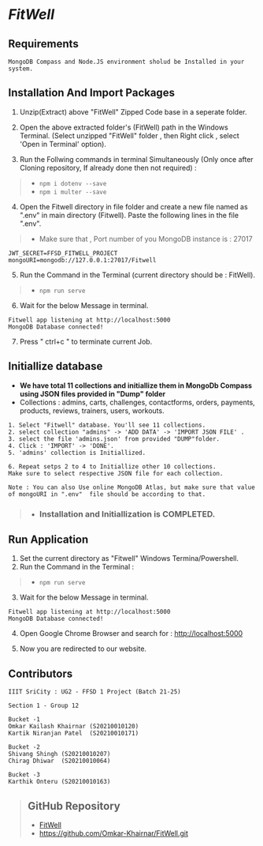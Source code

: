 # *FitWell* 


## Requirements
```
MongoDB Compass and Node.JS environment sholud be Installed in your system.
```


## Installation And Import Packages
1. Unzip(Extract) above "FitWell" Zipped Code base in a seperate folder.

2. Open the above extracted folder's (FitWell) path in the Windows Terminal.
(Select unzipped "FitWell" folder , then Right click , select 'Open in Terminal' option).

3. Run the Follwing commands in terminal Simultaneously 
(Only once after Cloning repository, If already done then not required) : 
> - ``` npm i dotenv --save ```
> - ``` npm i multer --save ```

4. Open the Fitwell directory in file folder and create a new file named as 
".env" in main directory (Fitwell).
Paste the following lines in the file ".env".
> - Make sure that , Port number of you MongoDB instance is : 27017
```
JWT_SECRET=FFSD_FITWELL_PROJECT
mongoURI=mongodb://127.0.0.1:27017/Fitwell
```
5. Run the Command in the Terminal (current directory should be : FitWell).
> - ``` npm run serve ```
6. Wait for the below Message in terminal.
```
Fitwell app listening at http://localhost:5000
MongoDB Database connected!
```
7. Press " ctrl+c " to terminate current Job. 




## Initiallize database
- **We have total 11 collections and initiallize them in MongoDb Compass using JSON files provided in "Dump" folder**
- Collections : admins, carts, challenges, contactforms, orders, payments, products, reviews, trainers, users, workouts.
```
1. Select "Fitwell" database. You'll see 11 collections.
2. select collection "admins" -> 'ADD DATA' -> 'IMPORT JSON FILE' .
3. select the file 'admins.json' from provided "DUMP"folder.
4. Click : 'IMPORT' -> 'DONE'.
5. 'admins' collection is Initiallized.

6. Repeat setps 2 to 4 to Initiallize other 10 collections. 
Make sure to select respective JSON file for each collection.

Note : You can also Use online MongoDB Atlas, but make sure that value of mongoURI in ".env"  file should be according to that. 
```
>- ### Installation and Initiallization is COMPLETED.




## Run Application

1. Set the current directory as "Fitwell" Windows Termina/Powershell.
2. Run the Command in the Terminal : 
> - ``` npm run serve ```
3. Wait for the below Message in terminal.
```
Fitwell app listening at http://localhost:5000
MongoDB Database connected!
```
4. Open Google Chrome Browser and search for : [http://localhost:5000](http://localhost:5000)

5. Now you are redirected to our website.




## Contributors
```
IIIT SriCity : UG2 - FFSD 1 Project (Batch 21-25)

Section 1 - Group 12

Bucket -1 
Omkar Kailash Khairnar (S20210010120)
Kartik Niranjan Patel  (S20210010171)

Bucket -2
Shivang Shingh (S20210010207)
Chirag Dhiwar  (S20210010064)

Bucket -3
Karthik Onteru (S20210010163)

```

>## GitHub Repository 
>- [FitWell](https://github.com/Omkar-Khairnar/FitWell.git)
>- https://github.com/Omkar-Khairnar/FitWell.git 